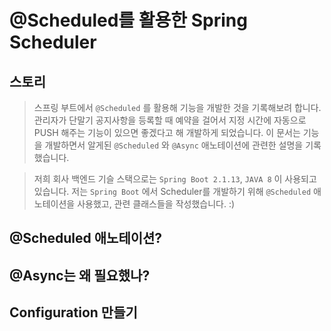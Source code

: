 # @Scheduled를 활용한 Spring Scheduler

## 스토리 
> 스프링 부트에서 `@Scheduled` 를 활용해 기능을 개발한 것을 기록해보려 합니다. 관리자가 단말기 공지사항을 등록할 때 예약을 걸어서 지정 시간에 자동으로 PUSH 해주는 기능이 있으면 좋겠다고 해 개발하게 되었습니다. 이 문서는 기능을 개발하면서 알게된 `@Scheduled` 와 `@Async` 애노테이션에 관련한 설명을 기록했습니다. 

> 저희 회사 백엔드 기슬 스택으로는 `Spring Boot 2.1.13`, `JAVA 8` 이 사용되고 있습니다. 저는 `Spring Boot` 에서 Scheduler를 개발하기 위해 `@Scheduled` 애노테이션을 사용했고, 관련 클래스들을 작성했습니다. :) 

## @Scheduled 애노테이션? 

## @Async는 왜 필요했나?

## Configuration 만들기 
